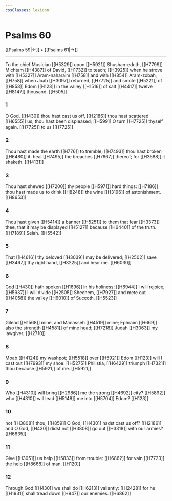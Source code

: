 ```yaml
---
cssClasses: lexicon
---
```

# Psalms 60

[[Psalms 59|←]] • [[Psalms 61|→]]

---

To the chief Musician [[H5329]] upon [[H5921]] Shushan-eduth, [[H7799]] Michtam [[H4387]] of David, [[H1732]] to teach; [[H3925]] when he strove with [[H5327]] Aram-naharaim [[H758]] and with [[H854]] Aram-zobah, [[H758]] when Joab [[H3097]] returned, [[H7725]] and smote [[H5221]]  of [[H853]] Edom [[H123]] in the valley [[H1516]] of salt [[H4417]] twelve [[H8147]] thousand. [[H505]]

### 1
O God, [[H430]] thou hast cast us off, [[H2186]] thou hast scattered [[H6555]] us, thou hast been displeased; [[H599]] O turn [[H7725]] thyself again. [[H7725]] to us [[H7725]]

### 2
Thou hast made the earth [[H776]] to tremble; [[H7493]] thou hast broken [[H6480]] it: heal [[H7495]] the breaches [[H7667]] thereof; for [[H3588]] it shaketh. [[H4131]]

### 3
Thou hast shewed [[H7200]] thy people [[H5971]] hard things: [[H7186]] thou hast made us to drink [[H8248]] the wine [[H3196]] of astonishment. [[H8653]]

### 4
Thou hast given [[H5414]] a banner [[H5251]] to them that fear [[H3373]] thee, that it may be displayed [[H5127]] because [[H6440]] of the truth. [[H7189]] Selah. [[H5542]]

### 5
That [[H4616]] thy beloved [[H3039]] may be delivered; [[H2502]] save [[H3467]] thy right hand, [[H3225]] and hear me. [[H6030]]

### 6
God [[H430]] hath spoken [[H1696]] in his holiness; [[H6944]] I will rejoice, [[H5937]] I will divide [[H2505]] Shechem, [[H7927]] and mete out [[H4058]] the valley [[H6010]] of Succoth. [[H5523]]

### 7
Gilead [[H1568]] mine, and Manasseh [[H4519]] mine; Ephraim [[H669]] also the strength [[H4581]] of mine head; [[H7218]] Judah [[H3063]] my lawgiver; [[H2710]]

### 8
Moab [[H4124]] my washpot; [[H5518]] over [[H5921]] Edom [[H123]] will I cast out [[H7993]] my shoe: [[H5275]] Philistia, [[H6429]] triumph [[H7321]] thou because [[H5921]] of me. [[H5921]]

### 9
Who [[H4310]] will bring [[H2986]] me the strong [[H4692]] city? [[H5892]] who [[H4310]] will lead [[H5148]] me into [[H5704]] Edom? [[H123]]

### 10
not [[H3808]] thou, [[H859]] O God, [[H430]] hadst cast us off? [[H2186]] and O God, [[H430]] didst not [[H3808]] go out [[H3318]] with our armies? [[H6635]]

### 11
Give [[H3051]] us help [[H5833]] from trouble: [[H6862]] for vain [[H7723]] the help [[H8668]] of man. [[H120]]

### 12
Through God [[H430]] we shall do [[H6213]] valiantly: [[H2428]] for he [[H1931]] shall tread down [[H947]] our enemies. [[H6862]]